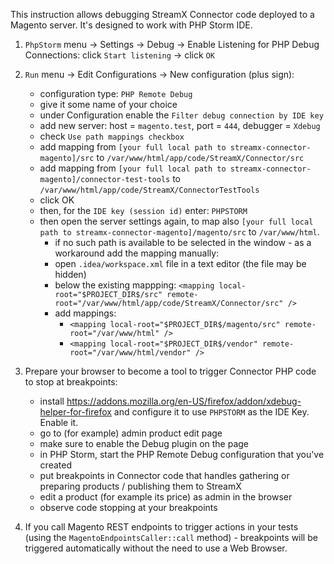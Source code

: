 This instruction allows debugging StreamX Connector code deployed to a Magento server.
It's designed to work with PHP Storm IDE.

1. `PhpStorm` menu -> Settings -> Debug -> Enable Listening for PHP Debug Connections: click `Start listening` -> click `OK`
2. `Run` menu -> Edit Configurations -> New configuration (plus sign):
   - configuration type: `PHP Remote Debug`
   - give it some name of your choice
   - under Configuration enable the `Filter debug connection by IDE key`
   - add new server: host = `magento.test`, port = `444`, debugger = `Xdebug`
   - check `Use path mappings checkbox`
   - add mapping from `[your full local path to streamx-connector-magento]/src` to `/var/www/html/app/code/StreamX/Connector/src`
   - add mapping from `[your full local path to streamx-connector-magento]/connector-test-tools` to `/var/www/html/app/code/StreamX/ConnectorTestTools`
   - click OK
   - then, for the `IDE key (session id)` enter: `PHPSTORM`
   - then open the server settings again, to map also `[your full local path to streamx-connector-magento]/magento/src` to `/var/www/html`.
     - if no such path is available to be selected in the window - as a workaround add the mapping manually:
     - open `.idea/workspace.xml` file in a text editor (the file may be hidden)
     - below the existing mappping: `<mapping local-root="$PROJECT_DIR$/src" remote-root="/var/www/html/app/code/StreamX/Connector/src" />`
     - add mappings:
       - `<mapping local-root="$PROJECT_DIR$/magento/src" remote-root="/var/www/html" />`
       - `<mapping local-root="$PROJECT_DIR$/vendor" remote-root="/var/www/html/vendor" />`

3. Prepare your browser to become a tool to trigger Connector PHP code to stop at breakpoints:
   - install https://addons.mozilla.org/en-US/firefox/addon/xdebug-helper-for-firefox and configure it to use `PHPSTORM` as the IDE Key. Enable it.
   - go to (for example) admin product edit page
   - make sure to enable the Debug plugin on the page
   - in PHP Storm, start the PHP Remote Debug configuration that you've created
   - put breakpoints in Connector code that handles gathering or preparing products / publishing them to StreamX
   - edit a product (for example its price) as admin in the browser
   - observe code stopping at your breakpoints

4. If you call Magento REST endpoints to trigger actions in your tests
   (using the `MagentoEndpointsCaller::call` method) - breakpoints will be triggered automatically without the need to use a Web Browser.